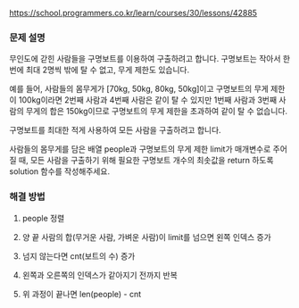 https://school.programmers.co.kr/learn/courses/30/lessons/42885

### 문제 설명 

무인도에 갇힌 사람들을 구명보트를 이용하여 구출하려고 합니다. 구명보트는 작아서 한 번에 최대 2명씩 밖에 탈 수 없고, 무게 제한도 있습니다.

예를 들어, 사람들의 몸무게가 [70kg, 50kg, 80kg, 50kg]이고 구명보트의 무게 제한이 100kg이라면 2번째 사람과 4번째 사람은 같이 탈 수 있지만 1번째 사람과 3번째 사람의 무게의 합은 150kg이므로 구명보트의 무게 제한을 초과하여 같이 탈 수 없습니다.

구명보트를 최대한 적게 사용하여 모든 사람을 구출하려고 합니다.

사람들의 몸무게를 담은 배열 people과 구명보트의 무게 제한 limit가 매개변수로 주어질 때, 모든 사람을 구출하기 위해 필요한 구명보트 개수의 최솟값을 return 하도록 solution 함수를 작성해주세요.

### 해결 방법

1. people 정렬 

2. 양 끝 사람의 합(무거운 사람, 가벼운 사람)이 limit를 넘으면 왼쪽 인덱스 증가

3. 넘지 않는다면 cnt(보트의 수) 증가

4. 왼쪽과 오른쪽의 인덱스가 같아지기 전까지 반복

5. 위 과정이 끝나면 len(people) - cnt 